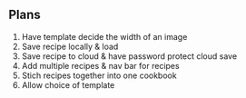 ## Plans

1. Have template decide the width of an image
2. Save recipe locally & load
3. Save recipe to cloud & have password protect cloud save
4. Add multiple recipes & nav bar for recipes
5. Stich recipes together into one cookbook
6. Allow choice of template